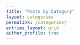 ```yaml
---
title: "Posts by Category"
layout: categories
permalink: /categories/
entries_layout: grid
author_profile: true
---
```

